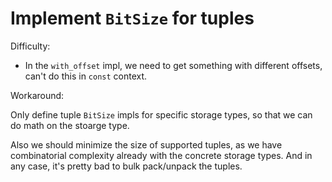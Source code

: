 # Implement `BitSize` for tuples

Difficulty:

- In the `with_offset` impl, we need to get something with different offsets,
  can't do this in `const` context.

Workaround:

Only define tuple `BitSize` impls for specific storage types, so that we can
do math on the stoarge type.

Also we should minimize the size of supported tuples, as we have combinatorial
complexity already with the concrete storage types. And in any case, it's
pretty bad to bulk pack/unpack the tuples.